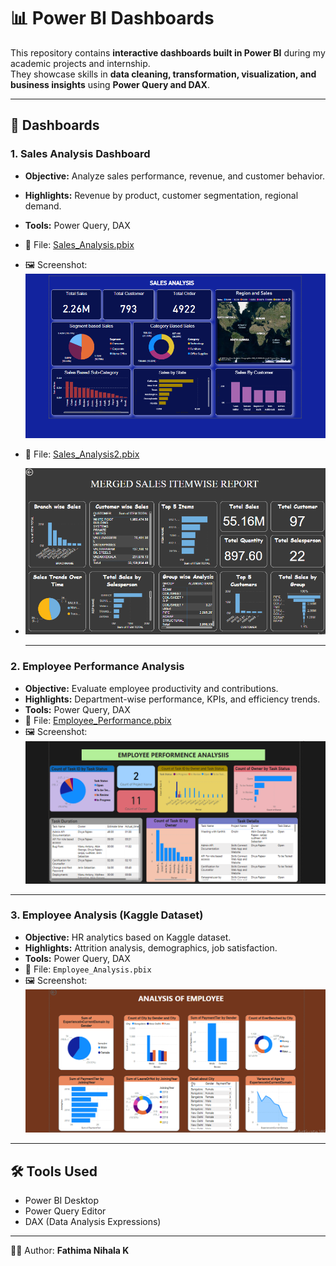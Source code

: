 # 📊 Power BI Dashboards  

This repository contains **interactive dashboards built in Power BI** during my academic projects and internship.  
They showcase skills in **data cleaning, transformation, visualization, and business insights** using **Power Query and DAX**.  

---

## 🔹 Dashboards  

### 1. Sales Analysis Dashboard  
- **Objective:** Analyze sales performance, revenue, and customer behavior.  
- **Highlights:** Revenue by product, customer segmentation, regional demand.  
- **Tools:** Power Query, DAX   
- 📂 File: [Sales_Analysis.pbix](https://github.com/fathimanihalak/PowerBI-Dashboards/blob/main/sales2.pbix) 
- 🖼️ Screenshot: ![Sales Analysis](https://github.com/fathimanihalak/PowerBI-Dashboards/blob/main/Screenshot%20(4).png)

- 📂 File: [Sales_Analysis2.pbix](https://github.com/fathimanihalak/PowerBI-Dashboards/blob/main/salesreport.pbix)
- ![Sales Analysis](https://github.com/fathimanihalak/PowerBI-Dashboards/blob/main/2025-01-30%20(64).png)

  ---

### 2. Employee Performance Analysis  
- **Objective:** Evaluate employee productivity and contributions.  
- **Highlights:** Department-wise performance, KPIs, and efficiency trends.  
- **Tools:** Power Query, DAX  
- 📂 File: [Employee_Performance.pbix](https://github.com/fathimanihalak/PowerBI-Dashboards/blob/main/employeeanalysis.pbix) 
- 🖼️ Screenshot: ![Employee Performance](https://github.com/fathimanihalak/PowerBI-Dashboards/blob/main/2025-01-30%20(30).png)  

---

### 3. Employee Analysis (Kaggle Dataset)  
- **Objective:** HR analytics based on Kaggle dataset.  
- **Highlights:** Attrition analysis, demographics, job satisfaction.  
- **Tools:** Power Query, DAX  
- 📂 File: `Employee_Analysis.pbix`  
- 🖼️ Screenshot: ![Employee Analysis](https://github.com/fathimanihalak/PowerBI-Dashboards/blob/main/2025-01-30%20(62).png)  

---

## 🛠️ Tools Used  
- Power BI Desktop  
- Power Query Editor  
- DAX (Data Analysis Expressions)  

---

👩‍💻 Author: **Fathima Nihala K**  
